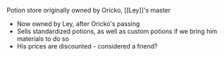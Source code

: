 Potion store originally owned by Oricko, [[Ley]]'s master
- Now owned by Ley, after Oricko's passing
- Sells standardized potions, as well as custom potions if we bring him materials to do so
- His prices are discounted - considered a friend?